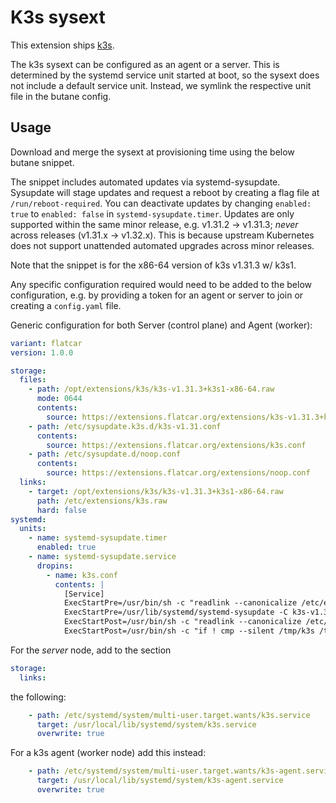 # K3s sysext

This extension ships [k3s](https://k3s.io/).

The k3s sysext can be configured as an agent or a server.
This is determined by the systemd service unit started at boot, so the sysext does not include a default service unit.
Instead, we symlink the respective unit file in the butane config.

## Usage

Download and merge the sysext at provisioning time using the below butane snippet.

The snippet includes automated updates via systemd-sysupdate.
Sysupdate will stage updates and request a reboot by creating a flag file at `/run/reboot-required`.
You can deactivate updates by changing `enabled: true` to `enabled: false` in `systemd-sysupdate.timer`.
Updates are only supported within the same minor release, e.g. v1.31.2 -> v1.31.3; _never_ across releases (v1.31.x -> v1.32.x).
This is because upstream Kubernetes does not support unattended automated upgrades across minor releases.

Note that the snippet is for the x86-64 version of k3s v1.31.3 w/ k3s1.

Any specific configuration required would need to be added to the below configuration,
e.g. by providing a token for an agent or server to join or creating a `config.yaml` file.

Generic configuration for both Server (control plane) and Agent (worker):
```yaml
variant: flatcar
version: 1.0.0

storage:
  files:
    - path: /opt/extensions/k3s/k3s-v1.31.3+k3s1-x86-64.raw
      mode: 0644
      contents:
        source: https://extensions.flatcar.org/extensions/k3s-v1.31.3+k3s1-x86-64.raw
    - path: /etc/sysupdate.k3s.d/k3s-v1.31.conf
      contents:
        source: https://extensions.flatcar.org/extensions/k3s.conf
    - path: /etc/sysupdate.d/noop.conf
      contents:
        source: https://extensions.flatcar.org/extensions/noop.conf
  links:
    - target: /opt/extensions/k3s/k3s-v1.31.3+k3s1-x86-64.raw
      path: /etc/extensions/k3s.raw
      hard: false
systemd:
  units:
    - name: systemd-sysupdate.timer
      enabled: true
    - name: systemd-sysupdate.service
      dropins:
        - name: k3s.conf
          contents: |
            [Service]
            ExecStartPre=/usr/bin/sh -c "readlink --canonicalize /etc/extensions/k3s.raw > /tmp/k3s"
            ExecStartPre=/usr/lib/systemd/systemd-sysupdate -C k3s-v1.31 update
            ExecStartPost=/usr/bin/sh -c "readlink --canonicalize /etc/extensions/k3s.raw > /tmp/k3s-new"
            ExecStartPost=/usr/bin/sh -c "if ! cmp --silent /tmp/k3s /tmp/k3s-new; then touch /run/reboot-required; fi"
```

For the *server* node, add to the section
```yaml
storage:
  links:
```
the following:
```yaml
    - path: /etc/systemd/system/multi-user.target.wants/k3s.service
      target: /usr/local/lib/systemd/system/k3s.service
      overwrite: true
```

For a k3s agent (worker node) add this instead:
```yaml
    - path: /etc/systemd/system/multi-user.target.wants/k3s-agent.service
      target: /usr/local/lib/systemd/system/k3s-agent.service
      overwrite: true
```
